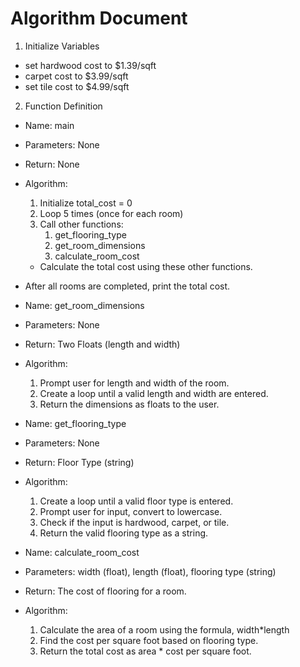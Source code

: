 # Algorithm Document

1. Initialize Variables
- set hardwood cost to $1.39/sqft
-  carpet cost to $3.99/sqft
- set tile cost to $4.99/sqft

2. Function Definition
- Name: main 
- Parameters: None
- Return: None
- Algorithm:
  1. Initialize total_cost = 0
  1. Loop 5 times (once for each room)
  1. Call other functions: 
     1. get_flooring_type
     1. get_room_dimensions
     1. calculate_room_cost
  - Calculate the total cost using these other functions.
- After all rooms are completed, print the total cost.

- Name: get_room_dimensions
- Parameters: None
- Return: Two Floats (length and width)
- Algorithm:
  1. Prompt user for length and width of the room. 
  1. Create a loop until a valid length and width are entered.
  1. Return the dimensions as floats to the user.

- Name: get_flooring_type
- Parameters: None
- Return: Floor Type (string)
- Algorithm:
  1. Create a loop until a valid floor type is entered.
  1. Prompt user for input, convert to lowercase.
  1. Check if the input is hardwood, carpet, or tile.
  1. Return the valid flooring type as a string.

- Name: calculate_room_cost
- Parameters: width (float), length (float), flooring type (string)
- Return: The cost of flooring for a room.
- Algorithm:
  1. Calculate the area of a room using the formula, width*length
  1. Find the cost per square foot based on flooring type.
  1. Return the total cost as area * cost per square foot.


